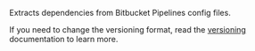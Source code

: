 Extracts dependencies from Bitbucket Pipelines config files.

If you need to change the versioning format, read the [versioning](../../versioning/index.md) documentation to learn more.
